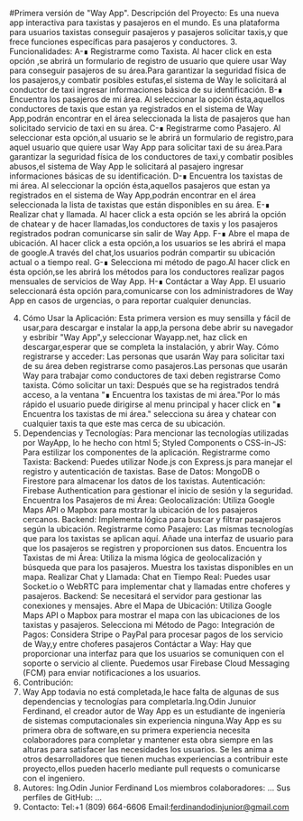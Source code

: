 #Primera versión de "Way App".
Descripción del Proyecto:
Es una nueva app interactiva para taxistas y pasajeros en el mundo. 
Es una plataforma para usuarios taxistas conseguir pasajeros y pasajeros solicitar taxis,y que frece funciones específicas para pasajeros y conductores.
3. Funcionalidades:
A-∎ Registrarme como Taxista. Al hacer click en esta opción ,se abrirá un formulario de registro de usuario que quiere usar Way para conseguir pasajeros de su área.Para garantizar la seguridad física de los pasajeros,y combatir posibles estufas,el sistema de Way le solicitará al conductor de taxi ingresar informaciones básica de su identificación. 
B-∎ Encuentra los pasajeros de mi área. Al seleccionar la opción ésta,aquellos conductores de taxis que estan ya registrados en el sistema de Way App,podrán encontrar en el área seleccionada la lista de pasajeros que han solicitado servicio de taxi en su área. 
C-∎ Registrarme como Pasajero. Al seleccionar esta opción,al usuario se le abrirá un formulario de registro,para aquel usuario que quiere usar Way App para solicitar taxi de su área.Para garantizar la seguridad física de los conductores de taxi,y combatir posibles abusos,el sistema de Way App le solicitará al pasajero ingresar informaciones básicas de su identificación. 
D-∎ Encuentra los taxistas de mi área. Al seleccionar la opción ésta,aquellos pasajeros que estan ya registrados en el sistema de Way App,podrán encontrar en el área seleccionada la lista de taxistas que están disponibles en su área. 
E-∎ Realizar chat y llamada. Al hacer click a esta opción se les abrirá la opción de chatear y de hacer llamadas,los conductores de taxis  y los pasajeros registrados podran comunicarse sin salir de Way App.
F-∎ Abre el mapa de ubicación. Al hacer click a esta opción,a los usuarios se les abrirá el mapa de google.A través del chat,los usuarios podrán compartir su ubicación actual o a tiempo real.
G-∎ Selecciona mi método de pago.Al hacer click en ésta opción,se les abrirá los métodos para los conductores realizar pagos mensuales de servicios de Way App.
H-∎ Contáctar a Way App. El usuario seleccionará ésta opción para,comunicarse con los administradores de Way App en casos de urgencias, o para reportar cualquier denuncias.

4. Cómo Usar la Aplicación:
Esta primera version es muy sensilla y fácil de usar,para descargar e instalar la app,la persona debe abrir su navegador y esbribir "Way App",y seleccionar Wayapp.net, haz click en descargar,esperar que se completa la instalación, y abrir Way.
Cómo registrarse y acceder: Las personas que usarán Way para solicitar taxi de su área deben registrarse como pasajeros.Las personas que usarán Way para trabajar como conductores de taxi deben registrarse Como taxista.
Cómo solicitar un taxi: Después que se ha registrados tendrá acceso, a la ventana "∎ Encuentra los taxistas de mi área."Por lo más rápido el usuario puede dirigirse al menu principal y hacer click en "∎ Encuentra los taxistas de mi área." selecciona su área y chatear con cualquier taxis ta que este mas cerca de su ubicación.
5. Dependencias y Tecnologías:
Para mencionar las tecnologías utilizadas por WayApp, lo he hecho con html 5; Styled Components o CSS-in-JS: Para estilizar los componentes de la aplicación.
Registrarme como Taxista:
Backend: Puedes utilizar Node.js con Express.js para manejar el registro y autenticación de taxistas.
Base de Datos: MongoDB o Firestore para almacenar los datos de los taxistas.
Autenticación: Firebase Authentication para gestionar el inicio de sesión y la seguridad.
Encuentra los Pasajeros de mi Área:
Geolocalización: Utiliza Google Maps API o Mapbox para mostrar la ubicación de los pasajeros cercanos.
Backend: Implementa lógica para buscar y filtrar pasajeros según la ubicación.
Registrarme como Pasajero:
Las mismas tecnologías que para los taxistas se aplican aquí.
Añade una interfaz de usuario para que los pasajeros se registren y proporcionen sus datos.
Encuentra los Taxistas de mi Área:
Utiliza la misma lógica de geolocalización y búsqueda que para los pasajeros.
Muestra los taxistas disponibles en un mapa.
Realizar Chat y Llamada:
Chat en Tiempo Real: Puedes usar Socket.io o WebRTC para implementar chat y llamadas entre choferes y pasajeros.
Backend: Se necesitará el servidor para gestionar las conexiones y mensajes.
Abre el Mapa de Ubicación:
Utiliza Google Maps API o Mapbox para mostrar el mapa con las ubicaciones de los taxistas y pasajeros.
Selecciona mi Método de Pago:
Integración de Pagos: Considera Stripe o PayPal para procesar pagos de los servicio de Way,y entre choferes pasajeros 
Contáctar a Way:
Hay que proporcionar una interfaz para que los usuarios se comuniquen con el soporte o servicio al cliente.
Puedemos usar Firebase Cloud Messaging (FCM) para enviar notificaciones a los usuarios.
6. Contribución:
7. Way App todavia no está completada,le hace falta de algunas de sus dependencias y tecnologías para completarla.Ing.Odin Junuior Ferdinand, el creador autor de Way App es un estudiante de ingeniería de sistemas computacionales sin experiencia ninguna.Way App es su primera obra de software,en su primera experiencia necesita colaboradores para completar y mantener esta obra siempre en las alturas para satisfacer las necesidades los usuarios. 
Se les anima a otros desarrolladores que tienen muchas experiencias a contribuir este proyecto,ellos pueden hacerlo mediante pull requests o comunicarse con el ingeniero.
7. Autores:
Ing.Odin Junior Ferdinand
Los miembros colaboradores: ...
Sus perfiles de GitHub: ...
8. Contacto:
Tel:+1 (809) 664-6606
Email:ferdinandodinjunior@gmail.com


